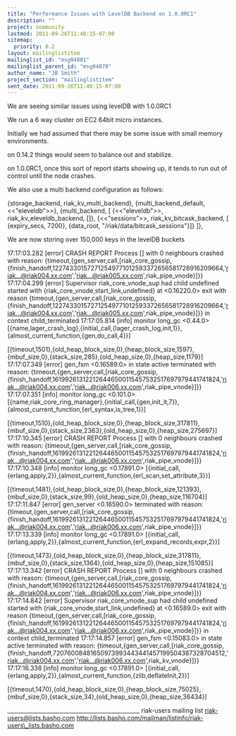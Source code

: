 ```yaml
---
title: "Performance Issues with LevelDB Backend on 1.0.0RC1"
description: ""
project: community
lastmod: 2011-09-26T11:40:15-07:00
sitemap:
  priority: 0.2
layout: mailinglistitem
mailinglist_id: "msg04881"
mailinglist_parent_id: "msg04878"
author_name: "JB Smith"
project_section: "mailinglistitem"
sent_date: 2011-09-26T11:40:15-07:00
---
```



We are seeing similar issues using levelDB with 1.0.0RC1

We run a 6 way cluster on EC2 64bit micro instances.

Initially we had assumed that there may be some issue with small memory 
environments.

on 0.14.2 things would seem to balance out and stabilize.

on 1.0.0RC1, once this sort of report starts showing up, it tends to run out of 
control until the node crashes.

We also use a multi backend configuration as follows:

{storage\_backend, riak\_kv\_multi\_backend},
{multi\_backend\_default, &lt;&lt;"eleveldb"&gt;&gt;},
{multi\_backend, [
 {&lt;&lt;"eleveldb"&gt;&gt;, riak\_kv\_eleveldb\_backend, []},
 {&lt;&lt;"sessions"&gt;&gt;, riak\_kv\_bitcask\_backend, [
 {expiry\_secs, 7200},
 {data\_root, "/riak/data/bitcask\_sessions"}]}
]},

We are now storing over 150,000 keys in the levelDB buckets

17:17:03.282 [error] CRASH REPORT Process [] with 0 neighbours crashed with 
reason: 
{timeout,{gen\_server,call,[riak\_core\_gossip,{finish\_handoff,122743301572712549771012593372656581728916209664,'riak...@riak004.xx.com','riak...@riak005.xx.com',riak\_pipe\_vnode}]}}
17:17:04.299 [error] Supervisor riak\_core\_vnode\_sup had child undefined started 
with {riak\_core\_vnode,start\_link,undefined} at &lt;0.16220.0&gt; exit with reason 
{timeout,{gen\_server,call,[riak\_core\_gossip,{finish\_handoff,122743301572712549771012593372656581728916209664,'riak...@riak004.xx.com','riak...@riak005.xx.com',riak\_pipe\_vnode}]}}
 in context child\_terminated
17:17:05.814 [info] monitor long\_gc &lt;0.44.0&gt; 
[{name,lager\_crash\_log},{initial\_call,{lager\_crash\_log,init,1}},{almost\_current\_function,{gen,do\_call,4}}]
 
[{timeout,1501},{old\_heap\_block\_size,0},{heap\_block\_size,1597},{mbuf\_size,0},{stack\_size,285},{old\_heap\_size,0},{heap\_size,1179}]
17:17:07.349 [error] gen\_fsm &lt;0.16589.0&gt; in state active terminated with 
reason: 
{timeout,{gen\_server,call,[riak\_core\_gossip,{finish\_handoff,161992613122126446500115457532517697979441741824,'riak...@riak004.xx.com','riak...@riak006.xx.com',riak\_pipe\_vnode}]}}
17:17:07.351 [info] monitor long\_gc &lt;0.101.0&gt; 
[{name,riak\_core\_ring\_manager},{initial\_call,{gen,init\_it,7}},{almost\_current\_function,{erl\_syntax,is\_tree,1}}]
 
[{timeout,1510},{old\_heap\_block\_size,0},{heap\_block\_size,317811},{mbuf\_size,0},{stack\_size,2363},{old\_heap\_size,0},{heap\_size,275697}]
17:17:10.345 [error] CRASH REPORT Process [] with 0 neighbours crashed with 
reason: 
{timeout,{gen\_server,call,[riak\_core\_gossip,{finish\_handoff,161992613122126446500115457532517697979441741824,'riak...@riak004.xx.com','riak...@riak006.xx.com',riak\_pipe\_vnode}]}}
17:17:10.348 [info] monitor long\_gc &lt;0.17891.0&gt; 
[{initial\_call,{erlang,apply,2}},{almost\_current\_function,{erl\_scan,set\_attribute,3}}]
 
[{timeout,1481},{old\_heap\_block\_size,0},{heap\_block\_size,121393},{mbuf\_size,0},{stack\_size,99},{old\_heap\_size,0},{heap\_size,116704}]
17:17:11.847 [error] gen\_server &lt;0.16590.0&gt; terminated with reason: 
{timeout,{gen\_server,call,[riak\_core\_gossip,{finish\_handoff,161992613122126446500115457532517697979441741824,'riak...@riak004.xx.com','riak...@riak006.xx.com',riak\_pipe\_vnode}]}}
17:17:13.339 [info] monitor long\_gc &lt;0.17891.0&gt; 
[{initial\_call,{erlang,apply,2}},{almost\_current\_function,{erl\_expand\_records,expr,2}}]
 
[{timeout,1473},{old\_heap\_block\_size,0},{heap\_block\_size,317811},{mbuf\_size,0},{stack\_size,1364},{old\_heap\_size,0},{heap\_size,151085}]
17:17:13.342 [error] CRASH REPORT Process [] with 0 neighbours crashed with 
reason: 
{timeout,{gen\_server,call,[riak\_core\_gossip,{finish\_handoff,161992613122126446500115457532517697979441741824,'riak...@riak004.xx.com','riak...@riak006.xx.com',riak\_pipe\_vnode}]}}
17:17:14.842 [error] Supervisor riak\_core\_vnode\_sup had child undefined started 
with {riak\_core\_vnode,start\_link,undefined} at &lt;0.16589.0&gt; exit with reason 
{timeout,{gen\_server,call,[riak\_core\_gossip,{finish\_handoff,161992613122126446500115457532517697979441741824,'riak...@riak004.xx.com','riak...@riak006.xx.com',riak\_pipe\_vnode}]}}
 in context child\_terminated
17:17:14.857 [error] gen\_fsm &lt;0.15083.0&gt; in state active terminated with 
reason: 
{timeout,{gen\_server,call,[riak\_core\_gossip,{finish\_handoff,72076008481650973993443441457199504387328704512,'riak...@riak004.xx.com','riak...@riak006.xx.com',riak\_kv\_vnode}]}}
17:17:16.338 [info] monitor long\_gc &lt;0.17891.0&gt; 
[{initial\_call,{erlang,apply,2}},{almost\_current\_function,{zlib,deflateInit,2}}]
 
[{timeout,1470},{old\_heap\_block\_size,0},{heap\_block\_size,75025},{mbuf\_size,0},{stack\_size,34},{old\_heap\_size,0},{heap\_size,36434}]

\_\_\_\_\_\_\_\_\_\_\_\_\_\_\_\_\_\_\_\_\_\_\_\_\_\_\_\_\_\_\_\_\_\_\_\_\_\_\_\_\_\_\_\_\_\_\_
riak-users mailing list
riak-users@lists.basho.com
http://lists.basho.com/mailman/listinfo/riak-users\_lists.basho.com

